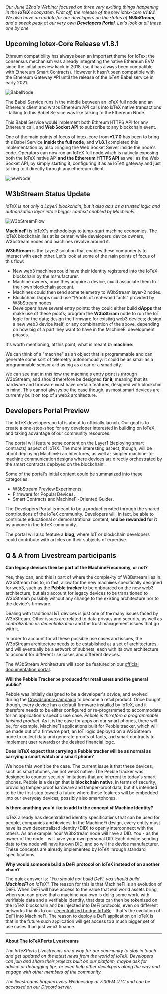 *Our June 22nd's Webinar focused on three very exciting things happening in the **IoTeX** ecosystem. 
First off, the release of the new iotex-core **v1.8.1**. We also have an update for our developers on the status of **W3bStream**, and a sneak peak at our very own **Developers Portal**. 
Let's look at all these one by one.*


## Upcoming Iotex-Core Release v1.8.1

Ethreum compatibility has always been an important theme for IoTex: the consensus mechanism was already integrating the native Ethereum EVM since the initial preview back in 2018, (so it has always been compatible with Ethereum Smart Contracts). However it hasn't been compatible with the Ethereum Gateway API until the release of the IoTeX Babel service in early 2021.  

![BabelNode](https://user-images.githubusercontent.com/77351244/176372038-38447aa2-40ef-4bc7-9b12-c520232c3826.png)

The Babel Service runs in the middle between an IoTeX full node and an Ethereum client and wraps Ethereum API calls into IoTeX native transactions - talking to this Babel Service was like talking to the Ethereum Node. 

This Babel Service would implement both Ethreum HTTPS API for any Ethereum call, and **Web Socket API** to subscribe to any blockchain event. 

One of the main points of focus of iotex-core from **v1.7.0** has been to bring this Babel Service **inside the full node**, and **v1.8.1** completed this implementation by also bringing the Web Socket Server inside the node's code. Operators can now run an IoTeX full node which is natively exposing both the IoTeX native API **and the Ethereum HTTPS API** as well as the Web Socket API, by simply starting it, configuring it as an IoTeX gateway and just talking to it directly through any ethereum client.

![newNode](https://user-images.githubusercontent.com/77351244/176623286-ce3d4d8c-a643-467c-a615-efd4f6d3b27d.png)


## W3bStream Status Update

*IoTeX is not only a Layer1 blockchain, but it also acts as a trusted logic and authorization layer into a bigger context enabled by MachineFi.*

![W3bStreamFlow](https://user-images.githubusercontent.com/77351244/176372360-9ed4fa0d-d704-4343-b36f-d73119ee36be.png)

**MachineFi** is IoTeX's methodology to jump-start machine economies. The IoTeX blockchain lies at its center, while developers, device owners, W3bstream nodes and machines revolve around it. 

**W3bStream** is the Layer2 solution that enables these components to interact with each other. Let's look at some of the main points of focus of this flow: 

- New web3 machines could have their identity registered into the IoTeX blockchain by the manufacturer. 
- Machine owners, once they acquire a device, could associate them to their own blockchain account.
- Machines could then send some telemetry to W3bStream layer-2 nodes. 
- Blockchain Dapps could use "Proofs of real-world facts" provided by W3bStream nodes
- Developers have several entry points: they could either build **dApps** that make use of these proofs; program the **W3bStream** node to run the IoT logic for the data; design the firmware for existing web3 devices; design a new web3 device itself, or any combinantion of the above, depending on how big of a part they want to have in the MachineFi development phases. 


It's worth mentioning, at this point, what is meant by **machine**: 

We can think of a "machine" as an object that is programmable and can generate some sort of telemetry autonomously: it could be as small as a programmable sensor and as big as a car or a smart city. 

We can see that in this flow the machine's entry point is through W3bStream, and should therefore be designed **for it**, meaning that its hardware and firmware must have certain features, designed with blockchin in mind. This cannot always be the case though, as most smart devices are currently built on top of a web2 architecture. 


## Developers Portal Preview 

The IoTeX developers portal is about to officially launch. Our goal is to create a one-stop-shop for any developer interested in building on IoTeX, and taking advantage of our community resources. 

The portal will feature some content on the Layer1 (deploying smart contracts) aspect of IoTeX. The more interesting aspect, though, will be about deploying MachineFi architectures, as well as simpler machine-to-machine communication designs where devices are directly orchestrated by the smart contracts deployed on the blockchain. 

Some of the portal's initial content could be summarized into these categories: 

- W3bStream Preview Experiments.
- Firmware for Popular Devices.
- Smart Contracts and MachineFi-Oriented Guides.

The Developers Portal is meant to be a product created through the shared contributions of the IoTeX community. Developers will, in fact, be able to contribute educational or demonstrational content, **and be rewarded for it** by anyone in the IoTeX community. 

The portal will also feature a **blog**, where IoT or blockchain developers could contribute with articles on their subjects of expertise. 


## Q & A from Livestream participants

**Can legacy devices then be part of the MachineFi economy, or not?**

Yes, they can, and this is part of where the complexity of W3Bstream lies in. W3bStream has to, in fact, allow for the new machines specifically designed for web3, such as the **Pebble tracker** to be onboarded on the new web3 architecture, but also account for legacy devices to be transitioned to W3bStream possibly without any change to the existing architecture nor to the device's firmware.

Dealing with traditional IoT devices is just one of the many issues faced by W3bStream. Other issues are related to data privacy and security, as well as *centralization vs decentralization* and the trust management issues that go with it. 

In order to account for all these possible use cases and issues, the W3bStream architecture needs to be established as a set of architectures, and will eventually be a network of subnets, each with its own architecture to account for different use cases and different devices. 

The W3bStream Architecture will soon be featured on our [official documentation portal](https://docs.iotex.io/machinefi/w3bstream-network). 

**Will the Pebble Tracker be produced for retail users and the general public?**

Pebble was initially designed to be a developer's device, and evolved during the [Crowdsupply campaign](https://www.crowdsupply.com/iotex/pebble-tracker) to become a retail product. Once bought, though, every device has a default firmware installed by IoTeX, and it therefore needs to be either configured or re-programmed to accommodate for an application's specific use case. *Pebble is therefore a programmable finished product*. As it is the case for apps on our smart phones, there will be, for example, MachineFi applications built for Pebble tracker, which will be made out of a firmware part, an IoT logic deployed on a W3bStream node to collect data and generate proofs of facts, and smart contracts to implement user rewards or the desired financial logic. 

**Does IoTeX expect that carrying a Pebble tracker will be as normal as carrying a smart watch or a smart phone?**

We hope this won't be the case. The current issue is that these devices, such as smartphones, are not web3 native. The Pebble tracker was designed to counter security limitations that are inherent to today's smart phones. Pebble is a design that is **blockchain native**, in terms of security, providing tamper-proof hardware and tamper-proof data, but it's intended to be the first step toward a future where these features will be embedded into our everyday devices, possibly also smartphones. 


**Is there anything you'd like to add to the concept of Machine Identity?**

IoTeX already has decentralized identity specifications that can be used for people, companies and devices. In the MachineFi design, every entity must have its own decentralized identity (DID) to openly interconnect with the others. As an example: Your W3bStream node will have a DID. You - as the owner of the node - will have your own personal DID. Each device sending data to the node will have its own DID, and so will the device manufacturer. These concepts are already implemented by IoTeX through standard specifications. 


**Why would someone build a DeFi protocol on IoTeX instead of on another chain?**

The quick answer is: *"You should not build DeFi, you should build **MachineFi** on IoTeX".* 
The reason for this is that MachineFi is an evolution of DeFi. When DeFi will have access to the value that real world assets bring, when you can prove that a machine you own is doing some work, with verifiable data and a verifiable identity, that data can then be tokenized on the IoTeX blockchain and be injected into DeFi protocols, even on different networks thanks to our [decentralized bridge IoTuBe](https://iotube.org/) - that's the evolution of DeFi into MachineFi. The reason to deploy a DeFi application on IoTeX is that in the future such application will get access to a much bigger set of use cases than just web3 finance. 


___
**About The IoTeXPerts Livestreams**

*The IoTeXPerts Livestreams are a way for our community to stay in touch and get updated on the latest news from the world of IoTeX. Developers can join and share their projects built on our platform, maybe ask for advice or debugging tips, or even help other developers along the way and engage with other members of the community.*


*The livestreams happen every Wednesday at 7:00PM UTC and can be accessed on our [Discord](https://discord.gg/bSGzaSvg) server.*









